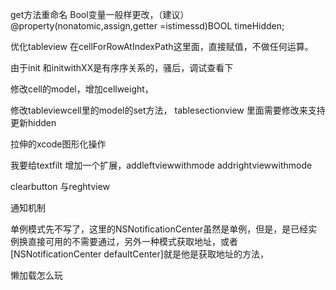 


get方法重命名 Bool变量一般样更改，（建议）
@property(nonatomic,assign,getter =istimessd)BOOL timeHidden;


优化tableview 在cellForRowAtIndexPath这里面，直接赋值，不做任何运算。

由于init 和initwithXX是有序序关系的，骚后，调试查看下

修改cell的model，增加cellweight，


修改tableviewcell里的model的set方法，
 tablesectionview 里面需要修改来支持更新hidden

拉伸的xcode图形化操作

我要给textfilt 增加一个扩展，addleftviewwithmode   addrightviewwithmode

clearbutton 与reghtview 


通知机制


单例模式先不写了，这里的NSNotificationCenter虽然是单例，但是，是已经实例换直接可用的不需要通过，另外一种模式获取地址，或者[NSNotificationCenter defaultCenter]就是他是获取地址的方法，


懒加载怎么玩
